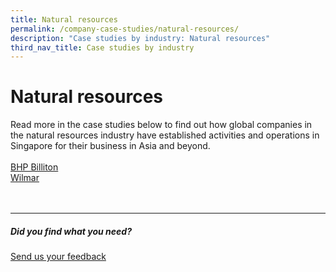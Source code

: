 ```yaml
---
title: Natural resources
permalink: /company-case-studies/natural-resources/
description: "Case studies by industry: Natural resources"
third_nav_title: Case studies by industry
---
```

# Natural resources 
Read more in the case studies below to find out how global companies in the natural resources industry have established activities and operations in Singapore for their business in Asia and beyond. <br>
<br>
[BHP Billiton](https://www.edb.gov.sg/content/edb/en/our-industries/company-highlights/bhp.html)  
[Wilmar](https://www.edb.gov.sg/content/edb/en/our-industries/company-highlights/wilmar.html)
<br>
<br>
<br>

<hr>

##### Did you find what you need?
[Send us your feedback](https://form.gov.sg/642693623cb98f001239be0d)
